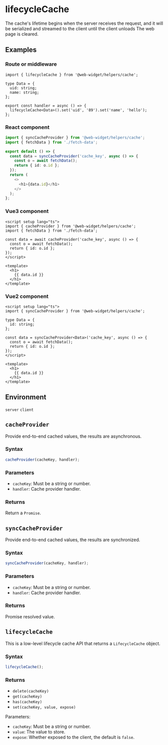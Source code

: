 # lifecycleCache

The cache's lifetime begins when the server receives the request, and it will be serialized and streamed to the client until the client unloads The web page is cleared.

## Examples

### Route or middleware

```tsx
import { lifecycleCache } from '@web-widget/helpers/cache';

type Data = {
  uid: string;
  name: string;
};

export const handler = async () => {
  lifecycleCache<Data>().set('uid', '89').set('name', 'hello');
};
```

### React component

```ts
import { syncCacheProvider } from '@web-widget/helpers/cache';
import { fetchData } from './fetch-data';

export default () => {
  const data = syncCacheProvider('cache_key', async () => {
    const o = await fetchData();
    return { id: o.id };
  });
  return (
    <>
      <h1>{data.id}</h1>
    </>
  );
};
```

### Vue3 component

```vue
<script setup lang="ts">
import { cacheProvider } from '@web-widget/helpers/cache';
import { fetchData } from './fetch-data';

const data = await cacheProvider('cache_key', async () => {
  const o = await fetchData();
  return { id: o.id };
});
</script>

<template>
  <h1>
    {{ data.id }}
  </h1>
</template>
```

### Vue2 component

```vue
<script setup lang="ts">
import { syncCacheProvider } from '@web-widget/helpers/cache';

type Data = {
  id: string;
};

const data = syncCacheProvider<Data>('cache_key', async () => {
  const o = await fetchData();
  return { id: o.id };
});
</script>

<template>
  <h1>
    {{ data.id }}
  </h1>
</template>
```

## Environment

`server` `client`

## `cacheProvider`

Provide end-to-end cached values, the results are asynchronous.

### Syntax

```ts
cacheProvider(cacheKey, handler);
```

### Parameters

- `cacheKey`: Must be a string or number.
- `handler`: Cache provider handler.

### Returns

Return a `Promise`.

## `syncCacheProvider`

Provide end-to-end cached values, the results are synchronized.

### Syntax

```ts
syncCacheProvider(cacheKey, handler);
```

### Parameters

- `cacheKey`: Must be a string or number.
- `handler`: Cache provider handler.

### Returns

Promise resolved value.

## `lifecycleCache`

This is a low-level lifecycle cache API that returns a `LifecycleCache` object.

### Syntax

```ts
lifecycleCache();
```

### Returns

- `delete(cacheKey)`
- `get(cacheKey)`
- `has(cacheKey)`
- `set(cacheKey, value, expose)`

Parameters:

- `cacheKey`: Must be a string or number.
- `value`: The value to store.
- `expose`: Whether exposed to the client, the default is `false`.
